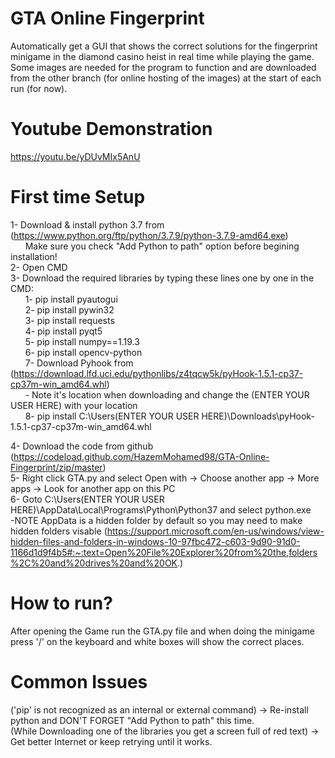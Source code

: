 # GTA Online Fingerprint
Automatically get a GUI that shows the correct solutions for the fingerprint minigame in the diamond casino heist in real time while playing the game.  
Some images are needed for the program to function and are downloaded from the other branch (for online hosting of the images) at the start of each run (for now).

# Youtube Demonstration 
https://youtu.be/yDUvMIx5AnU

# First time Setup
1- Download & install python 3.7 from (https://www.python.org/ftp/python/3.7.9/python-3.7.9-amd64.exe)  
&nbsp;&nbsp;&nbsp;&nbsp;&nbsp;&nbsp;Make sure you check "Add Python to path" option before begining installation!  
2- Open CMD  
3- Download the required libraries by typing these lines one by one in the CMD:  
&nbsp;&nbsp;&nbsp;&nbsp;&nbsp;&nbsp;1- pip install pyautogui  
&nbsp;&nbsp;&nbsp;&nbsp;&nbsp;&nbsp;2- pip install pywin32  
&nbsp;&nbsp;&nbsp;&nbsp;&nbsp;&nbsp;3- pip install requests  
&nbsp;&nbsp;&nbsp;&nbsp;&nbsp;&nbsp;4- pip install pyqt5  
&nbsp;&nbsp;&nbsp;&nbsp;&nbsp;&nbsp;5- pip install numpy==1.19.3  
&nbsp;&nbsp;&nbsp;&nbsp;&nbsp;&nbsp;6- pip install opencv-python  
&nbsp;&nbsp;&nbsp;&nbsp;&nbsp;&nbsp;7- Download Pyhook from (https://download.lfd.uci.edu/pythonlibs/z4tqcw5k/pyHook-1.5.1-cp37-cp37m-win_amd64.whl)  
&nbsp;&nbsp;&nbsp;&nbsp;&nbsp;&nbsp;- Note it's location when downloading and change the (ENTER YOUR USER HERE) with your location  
&nbsp;&nbsp;&nbsp;&nbsp;&nbsp;&nbsp;8- pip install C:\Users\(ENTER YOUR USER HERE)\Downloads\pyHook-1.5.1-cp37-cp37m-win_amd64.whl  
  
4- Download the code from github (https://codeload.github.com/HazemMohamed98/GTA-Online-Fingerprint/zip/master)  
5- Right click GTA.py and select Open with -> Choose another app -> More apps -> Look for another app on this PC  
6- Goto C:\Users\(ENTER YOUR USER HERE)\AppData\Local\Programs\Python\Python37 and select python.exe  
-NOTE AppData is a hidden folder by default so you may need to make hidden folders visable (https://support.microsoft.com/en-us/windows/view-hidden-files-and-folders-in-windows-10-97fbc472-c603-9d90-91d0-1166d1d9f4b5#:~:text=Open%20File%20Explorer%20from%20the,folders%2C%20and%20drives%20and%20OK.)  

# How to run?
After opening the Game run the GTA.py file and when doing the minigame press '/' on the keyboard and white boxes will show the correct places.  

# Common Issues  
('pip' is not recognized as an internal or external command) -> Re-install python and DON'T FORGET "Add Python to path" this time.  
(While Downloading one of the libraries you get a screen full of red text) -> Get better Internet or keep retrying until it works.

